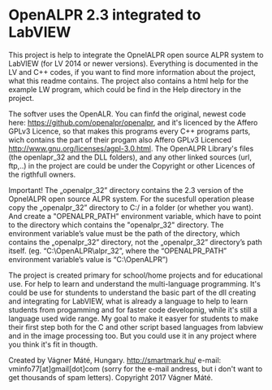 # OpenALPR 2.3 integrated to LabVIEW
This project is help to integrate the OpnelALPR open source ALPR system to LabVIEW (for LV 2014 or newer versions).
Everything is documented in the LV and C++ codes, if you want to find more information about the project, what this readme contains. The project also contains a html help for the example LW program, which could be find in the Help directory in the project.

The softver uses the OpenALR. You can finfd the original, newest code here: https://github.com/openalpr/openalpr, and it's licenced by  the Affero GPLv3 Licence, so that makes this programs every C++ programs parts, wich contains the part of their progam also Affero GPLv3 Licenced http://www.gnu.org/licenses/agpl-3.0.html. The OpenALPR Library's files (the openlapr_32 and the DLL folders), and any other linked sources (url, ftp,..) in the project are could be under the Copyright or other Licences of the rigthfull owners.

Important!
The „openalpr_32” directory contains the 2.3 version of the OpnelALPR open source ALPR system.
For the sucesfull operation please copy the „openalpr_32” directory to C:/ in a folder (or whether you want). And create a "OPENALPR_PATH" environment variable, which have to point to the directory which contains the "openalpr_32" directory. The environment variable’s value must be the path of the directory, which contains the „openalpr_32” directory, not the „openalpr_32” directory’s path itself. (eg. “C:\OpenALPR\alpr_32”, where the “OPENALPR_PATH” environment variable’s value is “C:\OpenALPR”)

The project is created primary for school/home projects and for educational use. For help to learn and understand the multi-language programming. It's could be use for stundents to understand the basic part of the dll creating and integrating for LabVIEW, what is already a language to help to learn students from progamming and for faster code developnig, while it's still a language used wide range. My goal to make it easyer for students to make their first step both for the C and other script based languages from labview and in the image processing too. But you could use it in any project where you think it's fit in thougth.

Created by Vágner Máté, Hungary. http://smartmark.hu/ e-mail: vminfo77[at]gmail[dot]com (sorry for the e-mail andress, but i don't want to get thousands of spam letters).
Copyright 2017 Vágner Máté.
